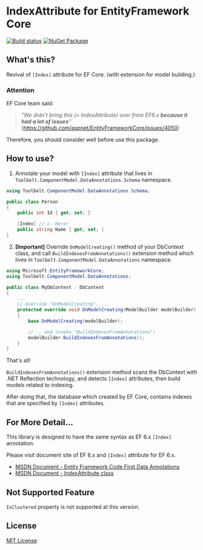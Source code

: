 # IndexAttribute for EntityFramework Core  
[![Build status](https://ci.appveyor.com/api/projects/status/dv0et0b80da5mwys?svg=true)](https://ci.appveyor.com/project/jsakamoto/entityframeworkcore-indexattribute) [![NuGet Package](https://img.shields.io/nuget/v/Toolbelt.EntityFrameworkCore.IndexAttribute.svg)](https://www.nuget.org/packages/Toolbelt.EntityFrameworkCore.IndexAttribute/)

## What's this?

Revival of `[Index]` attribute for EF Core. (with extension for model building.)


### Attention

EF Core team said:

> _"We didn't bring this (= IndexAttribute) over from EF6.x **because it had a lot of issues**"_  
> (https://github.com/aspnet/EntityFrameworkCore/issues/4050)

Therefore, you should consider well before use this package.

## How to use?

1. Annotate your model with `[Index]` attribute that lives in `Toolbelt.ComponentModel.DataAnnotations.Schema` namespace.

```csharp
using Toolbelt.ComponentModel.DataAnnotations.Schema;

public class Person
{
    public int Id { get; set; }

    [Index] // <- Here!
    public string Name { get; set; }
}
```

2. **[Important]** Override `OnModelCreating()` method of your DbContext class, and call `BuildIndexesFromAnnotations()` extension method which lives in `Toolbelt.ComponentModel.DataAnnotations` namespace.

```csharp
using Microsoft.EntityFrameworkCore;
using Toolbelt.ComponentModel.DataAnnotations;

public class MyDbContext : DbContext
{
    ...
    // Override "OnModelCreating", ...
    protected override void OnModelCreating(ModelBuilder modelBuilder)
    {
        base.OnModelCreating(modelBuilder);

        // .. and invoke "BuildIndexesFromAnnotations"!
        modelBuilder.BuildIndexesFromAnnotations();
    }
}
```

That's all!

`BuildIndexesFromAnnotations()` extension method scans the DbContext with .NET Reflection technology, and detects `[Index]` attributes, then build models related to indexing.

After doing that, the database which created by EF Core, contains indexes that are specified by `[Index]` attributes.

## For More Detail...

This library is designed to have the same syntax as EF 6.x `[Index]` annotation.

Please visit document site of EF 6.x and `[Index]` attribute for EF 6.x.

- [MSDN Document - Entity Framework Code First Data Annotations](https://msdn.microsoft.com/en-us/library/jj591583%28v=vs.113%29.aspx?f=255&MSPPError=-2147217396)
- [MSDN Document - IndexAttribute class](https://msdn.microsoft.com/library/system.componentmodel.dataannotations.schema.indexattribute(v=vs.113).aspx)

## Not Supported Feature

`IsClustered` property is not supported at this version.

## License

[MIT License](https://github.com/jsakamoto/EntityFrameworkCore.IndexAttribute/blob/master/LICENSE)


